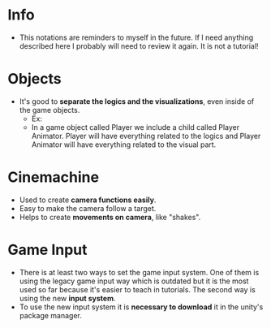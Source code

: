 # Info

- This notations are reminders to myself in the future. If I need anything described here I probably will need to review it again. It is not a tutorial!

# Objects

- It's good to **separate the logics and the visualizations**, even inside of the game objects.
  - Ex:
  - In a game object called Player we include a child called Player Animator. Player will have everything related to the logics and Player Animator will have everything related to the visual part.

# Cinemachine

- Used to create **camera functions easily**.
- Easy to make the camera follow a target.
- Helps to create **movements on camera**, like "shakes".

# Game Input

- There is at least two ways to set the game input system. One of them is using the legacy game input way which is outdated but it is the most used so far because it's easier to teach in tutorials. The second way is using the new **input system**.
- To use the new input system it is **necessary to download** it in the unity's package manager.
